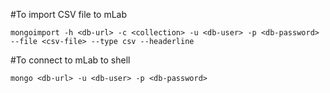 #To import CSV file to mLab

```mongoimport -h <db-url> -c <collection> -u <db-user> -p <db-password> --file <csv-file> --type csv --headerline```

#To connect to mLab to shell

``` mongo <db-url> -u <db-user> -p <db-password> ```
